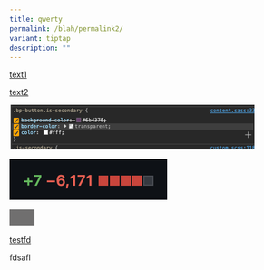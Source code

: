 ```yaml
---
title: qwerty
permalink: /blah/permalink2/
variant: tiptap
description: ""
---
```

<p><a href="link1-1-modified" rel="noopener noreferrer nofollow" target="_blank">text1</a></p><p><a href="link2-2-modifyed" rel="noopener noreferrer nofollow" target="_blank">text2</a></p><div class="isomer-image-wrapper"><img alt="image 1" src="/images/Screenshot_2023_11_09_at_1_06_21_PM.png"></div><p></p><div class="isomer-image-wrapper"><img alt="image3" src="/images/Screenshot_2023_11_07_at_5_15_38_PM.png"></div><p></p><div class="isomer-image-wrapper"><img alt="last image" src="/images/fghdshghfdghdgfh.png"></div><p></p><p><a href="/files/Dsafdsfasdfa/test1dsa.pdf" rel="noopener noreferrer nofollow" target="_blank">testfd</a></p><p>fdsafl</p>